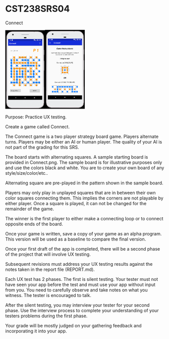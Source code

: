 # CST238SRS04
Connect

<img src="Game.PNG" width="25%"><img src="Help.PNG" width="25%">



Purpose: Practice UX testing. 

Create a game called Connect.

The Connect game is a two player strategy board game. Players alternate turns. Players may be either an AI or human player. The quality of your AI is not part of the grading for this SRS.

The board starts with alternating squares. A sample starting board is provided in Connect.png. The sample board is for illustrative purposes only and use the colors black and white. You are to create your own board of any style/size/color/etc..

Alternating square are pre-played in the pattern shown in the sample board. 

Players may only play in unplayed squares that are in between their own color squares connecting them. This implies the corners are not playable by either player. Once a square is played, it can not be changed for the remainder of the game. 

The winner is the first player to either make a connecting loop or to connect opposite ends of the board. 

Once your game is written, save a copy of your game as an alpha program. This version will be used as a baseline to compare the final version. 

Once your first draft of the app is completed, there will be a second phase of the project that will involve UX testing. 

Subsequent revisions must address your UX testing results against the notes taken in the report file (REPORT.md). 

Each UX test has 2 phases. The first is silent testing. Your tester must not have seen your app before the test and must use your app without input from you. You need to carefully observe and take notes on what you witness. The tester is encouraged to talk. 

After the silent testing, you may interview your tester for your second phase. Use the interview process to complete your understanding of your testers problems during the first phase. 

Your grade will be mostly judged on your gathering feedback and incorporating it into your app.
